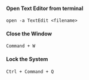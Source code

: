 #### Open Text Editor from terminal
`open -a TextEdit <filename>`

#### Close the Window
`Command + W`

#### Lock the System
`Ctrl + Command + Q`
